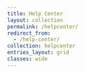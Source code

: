 ```yaml
---
title: Help Center
layout: collection
permalink: /helpcenter/
redirect_from:
  - /help-center/
collection: helpcenter
entries_layout: grid
classes: wide
---
```

